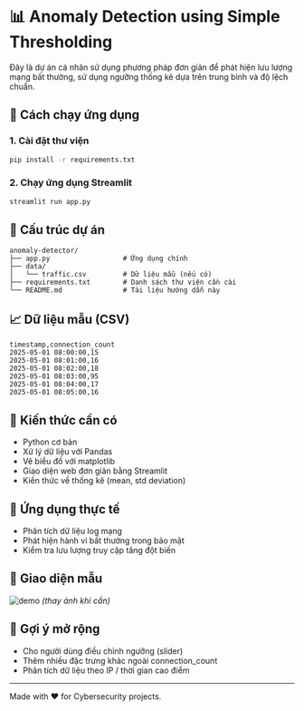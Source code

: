 # 📊 Anomaly Detection using Simple Thresholding

Đây là dự án cá nhân sử dụng phương pháp đơn giản để phát hiện lưu lượng mạng bất thường, sử dụng ngưỡng thống kê dựa trên trung bình và độ lệch chuẩn.

## 🚀 Cách chạy ứng dụng

### 1. Cài đặt thư viện

```bash
pip install -r requirements.txt
```

### 2. Chạy ứng dụng Streamlit

```bash
streamlit run app.py
```

## 📁 Cấu trúc dự án

```
anomaly-detector/
├── app.py                  # Ứng dụng chính
├── data/
│   └── traffic.csv         # Dữ liệu mẫu (nếu có)
├── requirements.txt        # Danh sách thư viện cần cài
└── README.md               # Tài liệu hướng dẫn này
```

## 📈 Dữ liệu mẫu (CSV)

```csv
timestamp,connection_count
2025-05-01 08:00:00,15
2025-05-01 08:01:00,16
2025-05-01 08:02:00,18
2025-05-01 08:03:00,95
2025-05-01 08:04:00,17
2025-05-01 08:05:00,16
```

## 🧠 Kiến thức cần có

* Python cơ bản
* Xử lý dữ liệu với Pandas
* Vẽ biểu đồ với matplotlib
* Giao diện web đơn giản bằng Streamlit
* Kiến thức về thống kê (mean, std deviation)

## 🎯 Ứng dụng thực tế

* Phân tích dữ liệu log mạng
* Phát hiện hành vi bất thường trong bảo mật
* Kiểm tra lưu lượng truy cập tăng đột biến

## 📸 Giao diện mẫu

![demo](https://raw.githubusercontent.com/yourusername/anomaly-detector/main/demo.png) *(thay ảnh khi cần)*

## 📌 Gợi ý mở rộng

* Cho người dùng điều chỉnh ngưỡng (slider)
* Thêm nhiều đặc trưng khác ngoài connection\_count
* Phân tích dữ liệu theo IP / thời gian cao điểm

---

Made with ❤️ for Cybersecurity projects.
